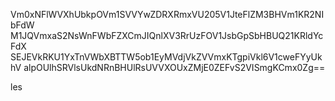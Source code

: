 Vm0xNFlWVXhUbkpOVm1SVVYwZDRXRmxVU205V1JteFlZM3BHVm1KR2NIbFdW
M1JQVmxaS2NsWnFWbFZXCmJIQnlXV3RrUzFOV1JsbGpSbHBUQ21KRldYcFdX
SEJEVkRKU1YxTnVWbXBTTW5ob1EyMVdjVkZVVmxKTgpiVkl6V1cweFYyUkhV
alpOUlhSRVlsUkdNRnBHUlRsUVVXOUxZMjE0ZEFvS2VISmgKCmx0Zg==

les